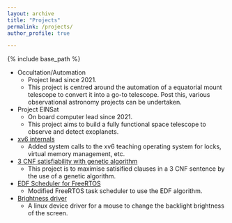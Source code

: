 ```yaml
---
layout: archive
title: "Projects"
permalink: /projects/
author_profile: true

---
```

{% include base_path %}
 

* Occultation/Automation
  * Project lead since 2021.
  * This project is centred around the automation of a equatorial mount telescope to convert it into a go-to telescope. Post this, various observational astronomy projects can be undertaken.
* Project EINSat
  * On board computer lead since 2021.
  * This project aims to build a fully functional space telescope to observe and detect exoplanets.
* <a href="https://github.com/gayatrip7/bootcamp2022">xv6 internals</a>
  * Added system calls to the xv6 teaching operating system for locks, virtual memory management, etc.
* <a href="https://github.com/gayatrip7/3CNF-sat">3 CNF satisfiability with genetic algorithm</a>
  * This project is to maximise satisified clauses in a 3 CNF sentence by the use of a genetic algorithm.
* <a href="https://github.com/gayatrip7/freertos-edf">EDF Scheduler for FreeRTOS</a>
  * Modified FreeRTOS task scheduler to use the EDF algorithm.
* <a href="https://github.com/gayatrip7/brightness-driver">Brightness driver</a>
  * A linux device driver for a mouse to change the backlight brightness of the screen. 
